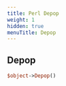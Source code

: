 ```yaml
---
title: Perl Depop
weight: 1
hidden: true
menuTitle: Depop
---
```

## Depop
```perl
$object->Depop()
```
